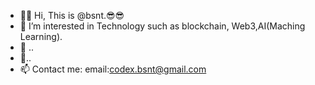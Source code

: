 - 👋😎 Hi, This is @bsnt.😎😎
- 👀 I’m interested in Technology such as blockchain, Web3,AI(Maching Learning).
- 🌱 ..
- 💞️..
- 📫 Contact me:
         email:codex.bsnt@gmail.com

